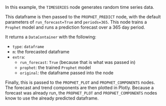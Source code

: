 In this example, the `TIMESERIES` node generates random time series data. 

<!-- '<table border="1" class="dataframe">  <thead>   <tr style="text-align: right;">     <th></th>     <th>Timestamp</th>     <th>Data</th>  </tr>  </thead>  <tbody>    <tr>      <th>0</th>      <td>2023-01-01</td>      <td>-0.187903</td>    </tr>    <tr>      <th>1</th>      <td>2023-01-02</td>      <td>0.204290</td>    </tr>    <tr>      <th>2</th>      <td>2023-01-03</td>      <td>-0.659945</td>    </tr>  </tbody></table>' -->

This dataframe is then passed to the `PROPHET_PREDICT` node, with the default parameters of `run_forecast=True` and `periods=365`. This node trains a `Prophet` model and runs a prediction forecast over a 365 day period. 

It returns a `DataContainer` with the following:
* `type`: `dataframe`
* `m`: the forecasted dataframe
* `extra`: 
  * `run_forecast`: `True` (because that is what was passed in)
  * `prophet`: the trained `Prophet` model
  * `original`: the dataframe passed into the node

Finally, this is passed to the `PROPHET_PLOT` and `PROPHET_COMPONENTS` nodes. The forecast and trend components are then plotted in Plotly. Because a forecast was already run, the `PROPHET_PLOT` and `PROPHET_COMPONENTS` nodes know to use the already predicted dataframe.